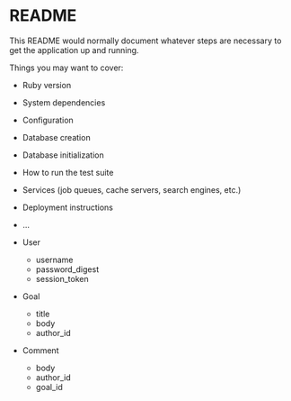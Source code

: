 # README

This README would normally document whatever steps are necessary to get the
application up and running.

Things you may want to cover:

* Ruby version

* System dependencies

* Configuration

* Database creation

* Database initialization

* How to run the test suite

* Services (job queues, cache servers, search engines, etc.)

* Deployment instructions

* ...


- User
    - username
    - password_digest
    - session_token

- Goal
    - title
    - body
    - author_id

- Comment
    - body
    - author_id
    - goal_id